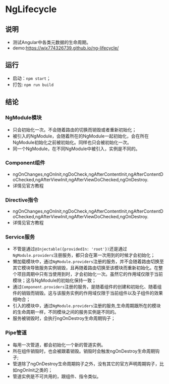 # NgLifecycle
## 说明
- 测试Angular中各类元数据的生命周期。
- demo:https://wjx774326739.github.io/ng-lifecycle/

## 运行
- 启动：`npm start`；
- 打包: `npm run build`

## 结论
### NgModule模块
- 只会初始化一次。不会随着路由的切换而销毁或者重新初始化；
- 被引入的NgModule，会随着所在的NgModule一起初始化，会在所在NgModule初始化之前被初始化。同样也只会被初始化一次。
- 同一个NgModule，在不同NgModule中被引入，实例是不同的。

### Component组件
- ngOnChanges,ngOnInit,ngDoCheck,ngAfterContentInit,ngAfterContentDoChecked,ngAfterViewInit,ngAfterViewDoChecked,ngOnDestroy.
- 详情见官方教程

### Directive指令
- ngOnChanges,ngOnInit,ngDoCheck,ngAfterContentInit,ngAfterContentDoChecked,ngAfterViewInit,ngAfterViewDoChecked,ngOnDestroy.
- 详情见官方教程

### Service服务
- 不管是通过`@Injectable({providedIn: 'root'})`还是通过`NgModule.providers`注册服务，都只会在第一次用到的时候才会初始化；
- 懒加载模块中，通过`NgModule.providers`注册的服务，并不会随着路由切换至其它模块导致服务实例销毁，且再随着路由切换至该模块而重新初始化。在整个项目周期中只有当使用到时，才会初始化一次。虽然它的作用域仅限于当前模块；这与NgModule的初始化保持一致；
- 通过`Component.providers`注册的服务，是随着组件的创建和初始化、随着组件的销毁而销毁。这与该服务实例的作用域仅限于当前组件以及子组件的效果相吻合；
- 引入的模块中，通过`NgModule.providers`注册的服务,生命周期跟所在的模块的生命周期一样，不同模块之间的服务实例是不同的。
- 服务被销毁时，会执行ngOnDestroy生命周期钩子；

### Pipe管道
- 每用一次管道，都会初始化一个新的管道实例。
- 所在组件销毁时，也会被跟着销毁。销毁时会触发ngOnDestroy生命周期钩子;
- 管道除了ngOnDestroy生命周期钩子之外，没有其它的官方声明周期钩子，比如ngOnInit之类的；
- 管道实例是不可共用的，跟组件、指令类似。

